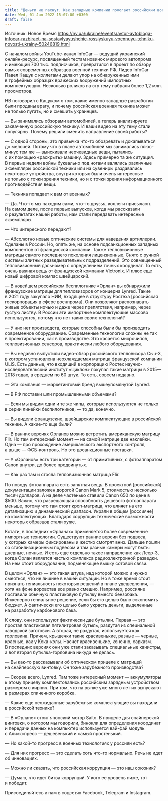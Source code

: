 ```yaml
---
title: "Деньги не пахнут. Как западные компании помогают российским военным убивать украинцев — интервью НВ"
date: Wed, 01 Jun 2022 15:07:00 +0300
draft: false
---
```

Источник: Новое Время https://nv.ua/ukraine/events/avtor-avtobloga-infocar-razbiraet-na-sostavlyayushchie-rossiyskuyu-voennuyu-tehniku-novosti-ukrainy-50246819.html


С началом войны YouTube-канал InfoCar — ведущий украинский онлайн-ресурс, посвященный тестам новинок мирового автопрома и имеющий 700 тыс. подписчиков, превратился в проект по обзору самых современных образцов военной техники РФ. Лидер InfoCar Павел Кащук с коллегами делают упор на обнаруженных ими в трофейных образцах вражеских вооружений импортных комплектующих. Несколько роликов на эту тему набрали более 1,2 млн. просмотров.

НВ поговорил с Кащуком о том, какие именно западные разработки были проданы врагу, и почему российская военная техника может не только пугать, но и смешить украинцев.

— Вы занимались обзорами автомобилей, а теперь анализируете захваченную российскую технику. И ваши видео на эту тему стали популярны. Почему решили сменить направление своей работы?

— С одной стороны, это привычка что-то обозревать и докапываться до мелочей. Потому что в плане автомобилей мы занимались плюс-минус тем же — выискивали неочевидные вещи, пытались с их помощью «раскрыть» машину. Здесь примерно та же ситуация. В первые недели войны буквально под ногами валялись различные экземпляры российской техники или на сувениры раздавались некоторые устройства, внутри которых были очень интересные не только с точки зрения техники, но и с точки зрения информационного противодействия вещи.

— Техника попадает к вам от военных?

— Да. Что-то мы находим сами, что-то друзья, коллеги присылают. На самом деле, после первых выпусков, когда мы рассказали о результатах нашей работы, нам стали передавать интересные экземпляры.

— Что интересного передают?

— Абсолютно новые оптические системы для наведения артиллерии. Сделаны в России. Но, опять же, на основе подсанкционных западных компонентов от французской компании. Также тепловизионные матрицы самого последнего поколения лицензионные. Снято с ручной системы элитных разведывательных подразделений. Это совмещенный тепловизионный дальномер с определением точных координат. То есть, очень важная вещь от французской компании Viсtronix. И плюс еще новый цифровой компас швейцарский.

— В новейшем российском беспилотнике «Орлан» вы обнаружили французские матрицы для тепловизоров от концерна Lynred. Такие в 2021 году закупало НИИ, входящее в структуру Ростеха [российская госкорпорация в сфере военпрома]. Они позволяют распознавать живые объекты ночью и даже через препятствия, например, через густую листву. В России эти импортные комплектующие массово используются, потому что нет таких своих технологий?

— У них нет производств, которые способны были бы производить современное оборудование. Современные технологии сложны не так в проектировании, как в производстве. Это касается микрочипов, тепловизионных сенсоров, практически любого оборудования.

— Вы недавно выпустили видео-обзор российского тепловизора Сыч-3, в котором установлена неохлаждаемая матрица французской компании ULIS. Есть данные, что входящий в корпорацию Ростех научно-исследовательский институт «Циклон» покупал такие матрицы в 2015—2018 годах, в среднем по 60 штук. То есть, совсем недавно.

— Эта компания — маркетинговый бренд вышеупомянутой Lynred.

— В РФ поставки шли промышленными объемами?

— Если мы видим одни и те же чипы, которые используются не только в серии линейки беспилотников, — то да, конечно.

— Вы видели французские, швейцарские комплектующие в российской технике. А какие-то еще были?

— В ранних версиях Орланов можно встретить американскую матрицу Flir. Но там интересный момент — на самой матрице две наклейки. Одна — про прохождение американского экспортного контроля, а выше — ФСБ-контроль. Но это досанкционные поставки.

— У «Орланов» есть три категории — от примитивных, с фотоаппаратом Canon внутри, до более продвинутых.

— Как раз там и стояла тепловизионная матрица Flir.

По поводу фотоаппарата есть занятная вещь. В проектной [российской] документации заложен дорогой Canon Mark 5, стоимостью несколько тысяч долларов. А на деле частенько ставили Canon 650 по цене в $500. Важно, что разрешающая способность дешевого фотоаппарата меньше, потому что там стоит кроп-матрица, что влияет на его детализацию и динамический диапазон. Украли в общем [россияне] на комплектующих. Благодаря коррупции технические возможности некоторых образцов стали хуже.

Кстати, в последних «Орланах» применяется более современные импортные технологии. Существуют ранние версии без подвеса, у которых камеры фиксированы и жестко смотрят вниз. Дальше пошли со стабилизационным подвесом и там разные камеры могут быть: дневные, ночные. И есть еще отдельно такое направление как Леер-3, когда Орлан является частью комплекса радиоэлектронной разведки. На нем стоит оборудование, подменяющее вышку сотовой связи.

В целом «Орлан» — это такая штука, над которой можно и нужно смеяться, что не лишнее в нашей ситуации. Но в тоже время стоит признать гениальность некоторых решений в плане удешевления, — хотя на фоне воровства все равно смешно. Например, россияне поставили обычную пластиковую бутылку вместо бензобака. Инженерно гениальное решение, если бы его целью было сэкономить бюджет. А фактически его целью было украсть деньги, выделенные на разработку карбонового бака.

К слову, они используют фактически две бутылки. Первая — это простая пластиковая пятилитровая бутыль, раздутая из специальной заводской заготовки. А вторая, не раздутая, используется как горловина. Причем, крышечки такие красивенькие, разные — черные, красные, как у Кока-колы. Насчет красивенькие, конечно, сарказм. В последних версиях они уже стали заказывать специальные канистры, а вот вторая бутылка-горловина никуда не делась.

— Вы как-то рассказывали об оптическом прицеле с матрицей на снайперскую винтовку. Он тоже зарубежного производства?

— Скорее всего, Lynred. Там тоже интересный момент — аккумуляторы к этому прицелу комплектовались российским зарядным устройством размером с кирпич. При том, что на рынке уже много лет их выпускают в размерах спичечного коробка.

— Какие еще неожиданные зарубежные комплектующие вы находили в российской технике?

— В «Орлане» стоит японский мотор Saito. В прицеле для снайперской винтовки, о котором мы говорили, бинокли для определения координат и передачи данных на компьютер используется вай-фай модуль с Алиэкспресс — дешевенький и самый простенький.

— Но какой-то прогресс в военных технологиях у россиян есть?

— Для них прогресс — это сделать хоть что-то нормально. Речь не идет об инновациях.

— Можно ли сказать, что российская коррупция — это наш союзник?

— Думаю, что идет битва коррупций. У кого ее уровень ниже, тот и победит.

Присоединяйтесь к нам в соцсетях Facebook, Telegram и Instagram.
